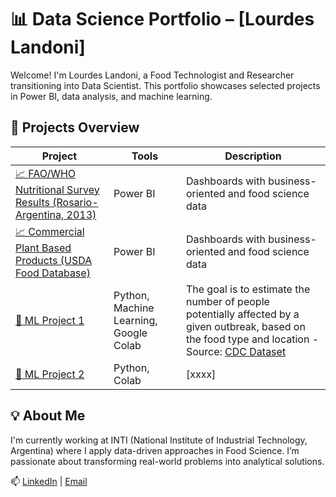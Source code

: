 # 📊 Data Science Portfolio – [Lourdes Landoni]

Welcome! I'm Lourdes Landoni, a Food Technologist and Researcher transitioning into Data Scientist. This portfolio showcases selected projects in Power BI, data analysis, and machine learning.

## 🔹 Projects Overview

| Project | Tools | Description |
|--------|-------|-------------|
| [📈 FAO/WHO Nutritional Survey Results (Rosario-Argentina, 2013) ](https://github.com/lourdeslandoni/encuesta-nutri-fao-2013) | Power BI | Dashboards with business-oriented and food science data |
| [📈 Commercial Plant Based Products (USDA Food Database)](xxxx) | Power BI | Dashboards with business-oriented and food science data |
| [🤖 ML Project 1](https://colab.research.google.com/drive/1f2SlpYb-pEYbSML5PFCVI2G-MS9qQRi2?usp=sharing) | Python, Machine Learning, Google Colab | The goal is to estimate the number of people potentially affected by a given outbreak, based on the food type and location - Source: [CDC Dataset](https://www.kaggle.com/datasets/cdc/foodborne-diseases)|
| [🔬 ML Project 2](https://colab.research.google.com/drive/1ITmdIvMsQxe2l6tvBB49sIxxJsZ5vQqg?usp=sharing) | Python, Colab | [xxxx] |

## 💡 About Me

I'm currently working at INTI (National Institute of Industrial Technology, Argentina) where I apply data-driven approaches in Food Science. I’m passionate about transforming real-world problems into analytical solutions.

📫 [LinkedIn](https://www.linkedin.com/in/lourdes-landonil) | [Email](lourdeslandoni@gmail.com)
